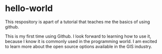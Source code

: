 # hello-world
This respository is apart of a tutorial that teaches me the basics of using github.

This is my first time using Github.  I look forward to learning how to use it, because I know it is commonly used in the programming world.  I am excited to learn more about the open source options available in the GIS industry.  
